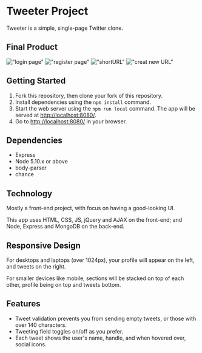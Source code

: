 # Tweeter Project

Tweeter is a simple, single-page Twitter clone.


## Final Product 

!["login page"]()
!["register page"]()
!["shortURL"]()
!["creat new URL"]()

## Getting Started

1. Fork this repository, then clone your fork of this repository.
2. Install dependencies using the `npm install` command.
3. Start the web server using the `npm run local` command. The app will be served at <http://localhost:8080/>.
4. Go to <http://localhost:8080/> in your browser.

## Dependencies

- Express
- Node 5.10.x or above
- body-parser
- chance

## Technology

Mostly a front-end project, with focus on having a good-looking UI.

This app uses HTML, CSS, JS, jQuery and AJAX on the front-end; and Node, Express and MongoDB on the back-end.

## Responsive Design

For desktops and laptops (over 1024px), your profile will appear on the left, and tweets on the right.

For smaller devices like mobile, sections will be stacked on top of each other, profile being on top and tweets bottom.

## Features

- Tweet validation prevents you from sending empty tweets, or those with over 140 characters.
- Tweeting field toggles on/off as you prefer.
- Each tweet shows the user's name, handle, and when hovered over, social icons.
